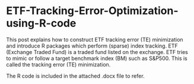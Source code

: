 # ETF-Tracking-Error-Optimization-using-R-code

This post explains how to construct ETF tracking error (TE) minimization and introduce R packages which perform (sparse) index tracking. ETF (Exchange Traded Fund) is a traded fund listed on the exchange. ETF tries to mimic or follow a target benchmark index (BM) such as S&P500. This is called the tracking error (TE) minimization.

The R code is included in the attached .docx file to refer.
